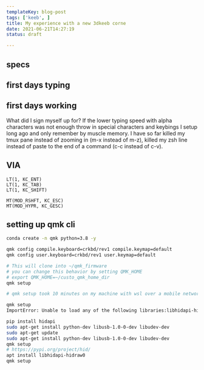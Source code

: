 ```yaml
---
templateKey: blog-post
tags: ['keeb', ]
title: My experience with a new 3dkeeb corne
date: 2021-06-21T14:27:19
status: draft

---
```



## specs

## first days typing


## first days working

What did I sign myself up for? If the lower typing speed with alpha characters
was not enough throw in special characters and keybings I setup long ago and
only remember by muscle memory.  I have so far killed my tmux pane instead of
zooming in (m-x instead of m-z), killed my zsh line instead of paste to the end
of a command (c-c instead of c-v).


## VIA

```
LT(1, KC_ENT)
LT(1, KC_TAB)
LT(1, KC_SHIFT)

MT(MOD_RSHFT, KC_ESC)
MT(MOD_HYPR, KC_GESC)

```

## setting up qmk cli

``` bash
conda create -n qmk python=3.8 -y

qmk config compile.keyboard=crkbd/rev1 compile.keymap=default
qmk config user.keyboard=crkbd/rev1 user.keymap=default

# This will clone into ~/qmk_firmware
# you can change this behavior by setting QMK_HOME
# export QMK_HOME=~/custo_qmk_home_dir
qmk setup

# qmk setup took 10 minutes on my machine with wsl over a mobile network
```

``` bash
qmk setup 
ImportError: Unable to load any of the following libraries:libhidapi-hidraw.so libhidapi-hidraw.so.0 libhidapi-libusb.so libhidapi-libusb.so.0 libhidapi-iohidmanager.so libhidapi-iohidmanager.so.0 libhidapi.dylib hidapi.dll libhidapi-0.dll

pip install hidapi
sudo apt-get install python-dev libusb-1.0-0-dev libudev-dev
sudo apt-get update
sudo apt-get install python-dev libusb-1.0-0-dev libudev-dev
qmk setup
# https://pypi.org/project/hid/
apt install libhidapi-hidraw0
qmk setup
```
